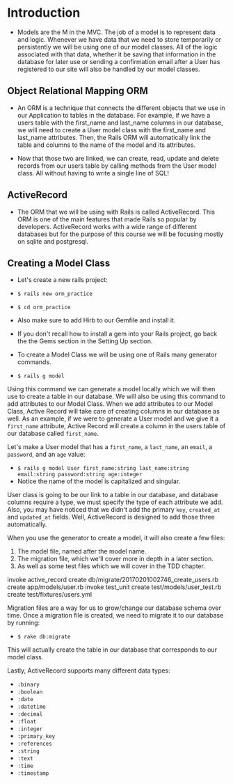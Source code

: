 # Introduction
- Models are the M in the MVC. The job of a model is to represent data and logic. Whenever we have data that we need to store temporarily or persistently we will be using one of our model classes. All of the logic associated with that data, whether it be saving that information in the database for later use or sending a confirmation email after a User has registered to our site will also be handled by our model classes.

## Object Relational Mapping ORM
- An ORM is a technique that connects the different objects that we use in our Application to tables in the database. For example, if we have a users table with the first_name and last_name columns in our database, we will need to create a User model class with the first_name and last_name attributes. Then, the Rails ORM will automatically link the table and columns to the name of the model and its attributes.

- Now that those two are linked, we can create, read, update and delete records from our users table by calling methods from the User model class. All without having to write a single line of SQL!

## ActiveRecord
- The ORM that we will be using with Rails is called ActiveRecord. This ORM is one of the main features that made Rails so popular by developers. ActiveRecord works with a wide range of different databases but for the purpose of this course we will be focusing mostly on sqlite and postgresql.

## Creating a Model Class
- Let's create a new rails project:
- `$ rails new orm_practice`
- `$ cd orm_practice`
- Also make sure to add Hirb to our Gemfile and install it.
- If you don't recall how to install a gem into your Rails project, go back the the Gems section in the Setting Up section.

- To create a Model Class we will be using one of Rails many generator commands.
- `$ rails g model`

Using this command we can generate a model locally which we will then use to create a table in our database. We will also be using this command to add attributes to our Model Class. When we add attributes to our Model Class, Active Record will take care of creating columns in our database as well. As an example, if we were to generate a User model and we give it a `first_name` attribute, Active Record will create a column in the users table of our database called `first_name`.

Let's make a User model that has a `first_name`, a `last_name`, an `email`, a `password`, and an `age` value:

- `$ rails g model User first_name:string last_name:string email:string password:string age:integer`
- Notice the name of the model is capitalized and singular.

User class is going to be our link to a table in our database, and database columns require a type, we must specify the type of each attribute we add. Also, you may have noticed that we didn't add the primary `key`, `created_at` and `updated_at` fields. Well, ActiveRecord is designed to add those three automatically.

When you use the generator to create a model, it will also create a few files:

1. The model file, named after the model name.
2. The migration file, which we'll cover more in depth in a later section.
3. As well as some test files which we will cover in the TDD chapter.

invoke  active_record
create    db/migrate/20170201002746_create_users.rb
create    app/models/user.rb
invoke    test_unit
create      test/models/user_test.rb
create      test/fixtures/users.yml

Migration files are a way for us to grow/change our database schema over time. Once a migration file is created, we need to migrate it to our database by running:

- `$ rake db:migrate`

This will actually create the table in our database that corresponds to our model class.

Lastly, ActiveRecord supports many different data types:
- `:binary`
- `:boolean`
- `:date`
- `:datetime`
- `:decimal`
- `:float`
- `:integer`
- `:primary_key`
- `:references`
- `:string`
- `:text`
- `:time`
- `:timestamp`
